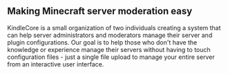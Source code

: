 ## Making Minecraft server moderation easy

KindleCore is a small organization of two individuals creating a system that can help server administrators and moderators manage their server and plugin configurations. Our goal is to help those who don't have the knowledge or experience manage their servers without having to touch configuration files - just a single file upload to manage your entire server from an interactive user interface.
